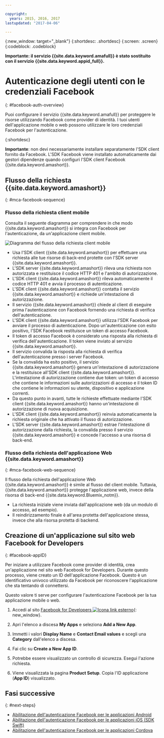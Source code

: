 ```yaml
---

copyright:
  years: 2015, 2016, 2017
lastupdated: "2017-04-06"

---
```

{:new_window: target="_blank"}
{:shortdesc: .shortdesc}
{:screen: .screen}
{:codeblock: .codeblock}

**Importante: il servizio {{site.data.keyword.amafull}} è stato sostituito con il servizio {{site.data.keyword.appid_full}}.**

# Autenticazione degli utenti con le credenziali Facebook
{: #facebook-auth-overview}

Puoi configurare il servizio {{site.data.keyword.amafull}} per proteggere le risorse utilizzando Facebook come provider di identità. I tuoi utenti dell'applicazione mobile o web possono utilizzare le loro credenziali Facebook per l'autenticazione.

{:shortdesc}

**Importante**: non devi necessariamente installare separatamente l'SDK client fornito da Facebook. L'SDK Facebook viene installato automaticamente dai gestori dipendenze quando configuri l'SDK client Facebook {{site.data.keyword.amashort}}.

## Flusso della richiesta {{site.data.keyword.amashort}}
{: #mca-facebook-sequence}

### Flusso della richiesta client mobile

Consulta il seguente diagramma per comprendere in che modo {{site.data.keyword.amashort}} si integra con Facebook per l'autenticazione, da un'applicazione client mobile.

![Diagramma del flusso della richiesta client mobile](images/mca-sequence-facebook.jpg)

* Usa l'SDK client {{site.data.keyword.amashort}} per effettuare una richiesta alle tue risorse di back-end protette con l'SDK server {{site.data.keyword.amashort}}.
* L'SDK server {{site.data.keyword.amashort}} rileva una richiesta non autorizzata e restituisce il codice HTTP 401 e l'ambito di autorizzazione.
* L'SDK client {{site.data.keyword.amashort}} rileva automaticamente il codice HTTP 401 e avvia il processo di autenticazione.
* L'SDK client {{site.data.keyword.amashort}} contatta il servizio {{site.data.keyword.amashort}} e richiede un'intestazione di autorizzazione.
* Il servizio {{site.data.keyword.amashort}} chiede al client di eseguire prima l'autenticazione con Facebook fornendo una richiesta di verifica dell'autenticazione.
* L'SDK client {{site.data.keyword.amashort}} utilizza l'SDK Facebook per avviare il processo di autenticazione. Dopo un'autenticazione con esito positivo, l'SDK Facebook restituisce un token di accesso Facebook.
* Il token di accesso Facebook è considerato una risposta alla richiesta di verifica dell'autenticazione. Il token viene inviato al servizio {{site.data.keyword.amashort}}.
* Il servizio convalida la risposta alla richiesta di verifica dell'autenticazione presso i server Facebook.
* Se la convalida ha esito positivo, il servizio {{site.data.keyword.amashort}} genera un'intestazione di autorizzazione e la restituisce all'SDK client {{site.data.keyword.amashort}}. L'intestazione di autorizzazione contiene due token: un token di accesso che contiene le informazioni sulle autorizzazioni di accesso e il token ID che contiene le informazioni su utente, dispositivo e applicazione correnti.
* Da questo punto in avanti, tutte le richieste effettuate mediante l'SDK client {{site.data.keyword.amashort}} hanno un'intestazione di autorizzazione di nuova acquisizione.
* L'SDK client {{site.data.keyword.amashort}} reinvia automaticamente la richiesta originale che ha attivato il flusso di autorizzazione.
* L'SDK server {{site.data.keyword.amashort}} estrae l'intestazione di autorizzazione dalla richiesta, la convalida presso il servizio {{site.data.keyword.amashort}} e concede l'accesso a una risorsa di back-end.

### Flusso della richiesta dell'applicazione Web {{site.data.keyword.amashort}}
{: #mca-facebook-web-sequence}

Il flusso della richiesta dell'applicazione Web {{site.data.keyword.amashort}} è simile al flusso del client mobile. Tuttavia, {{site.data.keyword.amashort}} protegge l'applicazione web, invece della risorsa di back-end {{site.data.keyword.Bluemix_notm}}.

  * La richiesta iniziale viene inviata dall'applicazione web (da un modulo di accesso, ad esempio).
  * Il reindirizzamento finale è all'area protetta dell'applicazione stessa, invece che alla risorsa protetta di backend.


## Creazione di un'applicazione sul sito web Facebook for Developers
{: #facebook-appID}

Per iniziare a utilizzare Facebook come provider di identità, crea un'applicazione nel sito web Facebook for Developers. Durante questo processo, viene creato un ID dell'applicazione Facebook. Questo è un identificativo univoco utilizzato da Facebook per riconoscere l'applicazione che sta tentando di connettersi.

Questo valore ti serve per configurare l'autenticazione Facebook per la tua applicazione mobile o web.

1. Accedi al sito [Facebook for Developers ![Icona link esterno](../../icons/launch-glyph.svg "Icona link esterno")](https://developers.facebook.com){: new_window}.

1. Apri l'elenco a discesa **My Apps** e seleziona **Add a New App**.

1. Immetti i valori **Display Name** e **Contact Email values** e scegli una **Category** dall'elenco a discesa.

1. Fai clic su **Create a New App ID**.

1. Potrebbe essere visualizzato un controllo di sicurezza. Esegui l'azione richiesta.

1. Viene visualizzata la pagina **Product Setup**. Copia l'ID applicazione (**App ID**) visualizzato.

## Fasi successive
{: #next-steps}

* [Abilitazione dell'autenticazione Facebook per le applicazioni Android](facebook-auth-android.html)
* [Abilitazione dell'autenticazione Facebook per le applicazioni iOS (SDK Swift)](facebook-auth-ios-swift-sdk.html)
* [Abilitazione dell'autenticazione Facebook per le applicazioni Cordova](facebook-auth-cordova.html)

